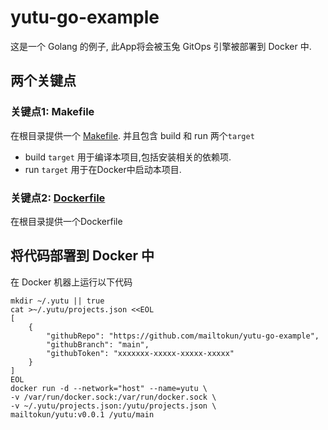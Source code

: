 # yutu-go-example
这是一个 Golang 的例子, 此App将会被玉兔 GitOps 引擎被部署到 Docker 中.
## 两个关键点
### 关键点1: Makefile
在根目录提供一个 [Makefile](https://github.com/mailtokun/yutu-go-example/blob/main/Makefile). 并且包含 build 和 run 两个`target`
- build `target`
  用于编译本项目,包括安装相关的依赖项.
- run `target`
  用于在Docker中启动本项目.
### 关键点2: [Dockerfile](https://github.com/mailtokun/yutu-go-example/blob/main/Dockerfile)
在根目录提供一个Dockerfile

## 将代码部署到 Docker 中
在 Docker 机器上运行以下代码
```
mkdir ~/.yutu || true
cat >~/.yutu/projects.json <<EOL
[
    {
        "githubRepo": "https://github.com/mailtokun/yutu-go-example",
        "githubBranch": "main",
        "githubToken": "xxxxxxx-xxxxx-xxxxx-xxxxx"
    }
]
EOL
docker run -d --network="host" --name=yutu \
-v /var/run/docker.sock:/var/run/docker.sock \
-v ~/.yutu/projects.json:/yutu/projects.json \
mailtokun/yutu:v0.0.1 /yutu/main
```
